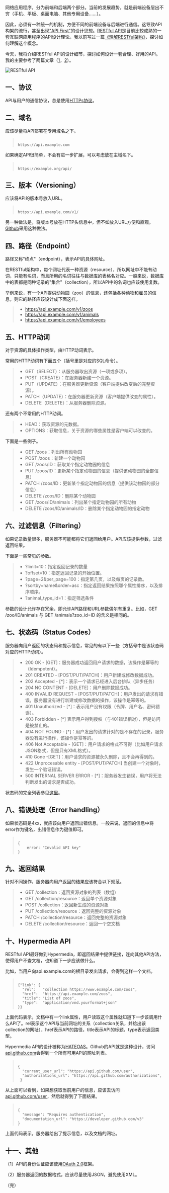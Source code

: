 网络应用程序，分为前端和后端两个部分。当前的发展趋势，就是前端设备层出不穷（手机、平板、桌面电脑、其他专用设备......）。

因此，必须有一种统一的机制，方便不同的前端设备与后端进行通信。这导致API构架的流行，甚至出现["API First"](https://www.google.com.hk/search?q=API+first)的设计思想。[RESTful API](https://en.wikipedia.org/wiki/Representational_state_transfer)是目前比较成熟的一套互联网应用程序的API设计理论。我以前写过一篇[《理解RESTful架构》](https://www.ruanyifeng.com/blog/2011/09/restful.html)，探讨如何理解这个概念。

今天，我将介绍RESTful API的设计细节，探讨如何设计一套合理、好用的API。我的主要参考了两篇文章（[1](http://codeplanet.io/principles-good-restful-api-design/)，[2](https://bourgeois.me/rest/)）。

![RESTful API](https://www.ruanyifeng.com/blogimg/asset/2014/bg2014052201.png)

## 一、协议

API与用户的通信协议，总是使用[HTTPs协议](https://www.ruanyifeng.com/blog/2014/02/ssl_tls.html)。

## 二、域名

应该尽量将API部署在专用域名之下。

> ```
> 
> https://api.example.com
> ```

如果确定API很简单，不会有进一步扩展，可以考虑放在主域名下。

> ```
> 
> https://example.org/api/
> ```

## 三、版本（Versioning）

应该将API的版本号放入URL。

> ```
> 
> https://api.example.com/v1/
> ```

另一种做法是，将版本号放在HTTP头信息中，但不如放入URL方便和直观。[Github](https://developer.github.com/v3/media/#request-specific-version)采用这种做法。

## 四、路径（Endpoint）

路径又称"终点"（endpoint），表示API的具体网址。

在RESTful架构中，每个网址代表一种资源（resource），所以网址中不能有动词，只能有名词，而且所用的名词往往与数据库的表格名对应。一般来说，数据库中的表都是同种记录的"集合"（collection），所以API中的名词也应该使用复数。

举例来说，有一个API提供动物园（zoo）的信息，还包括各种动物和雇员的信息，则它的路径应该设计成下面这样。

> -   https://api.example.com/v1/zoos
> -   https://api.example.com/v1/animals
> -   https://api.example.com/v1/employees

## 五、HTTP动词

对于资源的具体操作类型，由HTTP动词表示。

常用的HTTP动词有下面五个（括号里是对应的SQL命令）。

> -   GET（SELECT）：从服务器取出资源（一项或多项）。
> -   POST（CREATE）：在服务器新建一个资源。
> -   PUT（UPDATE）：在服务器更新资源（客户端提供改变后的完整资源）。
> -   PATCH（UPDATE）：在服务器更新资源（客户端提供改变的属性）。
> -   DELETE（DELETE）：从服务器删除资源。

还有两个不常用的HTTP动词。

> -   HEAD：获取资源的元数据。
> -   OPTIONS：获取信息，关于资源的哪些属性是客户端可以改变的。

下面是一些例子。

> -   GET /zoos：列出所有动物园
> -   POST /zoos：新建一个动物园
> -   GET /zoos/ID：获取某个指定动物园的信息
> -   PUT /zoos/ID：更新某个指定动物园的信息（提供该动物园的全部信息）
> -   PATCH /zoos/ID：更新某个指定动物园的信息（提供该动物园的部分信息）
> -   DELETE /zoos/ID：删除某个动物园
> -   GET /zoos/ID/animals：列出某个指定动物园的所有动物
> -   DELETE /zoos/ID/animals/ID：删除某个指定动物园的指定动物

## 六、过滤信息（Filtering）

如果记录数量很多，服务器不可能都将它们返回给用户。API应该提供参数，过滤返回结果。

下面是一些常见的参数。

> -   ?limit=10：指定返回记录的数量
> -   ?offset=10：指定返回记录的开始位置。
> -   ?page=2&per\_page=100：指定第几页，以及每页的记录数。
> -   ?sortby=name&order=asc：指定返回结果按照哪个属性排序，以及排序顺序。
> -   ?animal\_type\_id=1：指定筛选条件

参数的设计允许存在冗余，即允许API路径和URL参数偶尔有重复。比如，GET /zoo/ID/animals 与 GET /animals?zoo\_id=ID 的含义是相同的。

## 七、状态码（Status Codes）

服务器向用户返回的状态码和提示信息，常见的有以下一些（方括号中是该状态码对应的HTTP动词）。

> -   200 OK - \[GET\]：服务器成功返回用户请求的数据，该操作是幂等的（Idempotent）。
> -   201 CREATED - \[POST/PUT/PATCH\]：用户新建或修改数据成功。
> -   202 Accepted - \[\*\]：表示一个请求已经进入后台排队（异步任务）
> -   204 NO CONTENT - \[DELETE\]：用户删除数据成功。
> -   400 INVALID REQUEST - \[POST/PUT/PATCH\]：用户发出的请求有错误，服务器没有进行新建或修改数据的操作，该操作是幂等的。
> -   401 Unauthorized - \[\*\]：表示用户没有权限（令牌、用户名、密码错误）。
> -   403 Forbidden - \[\*\] 表示用户得到授权（与401错误相对），但是访问是被禁止的。
> -   404 NOT FOUND - \[\*\]：用户发出的请求针对的是不存在的记录，服务器没有进行操作，该操作是幂等的。
> -   406 Not Acceptable - \[GET\]：用户请求的格式不可得（比如用户请求JSON格式，但是只有XML格式）。
> -   410 Gone -\[GET\]：用户请求的资源被永久删除，且不会再得到的。
> -   422 Unprocesable entity - \[POST/PUT/PATCH\] 当创建一个对象时，发生一个验证错误。
> -   500 INTERNAL SERVER ERROR - \[\*\]：服务器发生错误，用户将无法判断发出的请求是否成功。

状态码的完全列表参见[这里](https://www.w3.org/Protocols/rfc2616/rfc2616-sec10.html)。

## 八、错误处理（Error handling）

如果状态码是4xx，就应该向用户返回出错信息。一般来说，返回的信息中将error作为键名，出错信息作为键值即可。

> ```
> 
> {
>     error: "Invalid API key"
> }
> ```

## 九、返回结果

针对不同操作，服务器向用户返回的结果应该符合以下规范。

> -   GET /collection：返回资源对象的列表（数组）
> -   GET /collection/resource：返回单个资源对象
> -   POST /collection：返回新生成的资源对象
> -   PUT /collection/resource：返回完整的资源对象
> -   PATCH /collection/resource：返回完整的资源对象
> -   DELETE /collection/resource：返回一个空文档

## 十、Hypermedia API

RESTful API最好做到Hypermedia，即返回结果中提供链接，连向其他API方法，使得用户不查文档，也知道下一步应该做什么。

比如，当用户向api.example.com的根目录发出请求，会得到这样一个文档。

> ```
> 
> {"link": {
>   "rel":   "collection https://www.example.com/zoos",
>   "href":  "https://api.example.com/zoos",
>   "title": "List of zoos",
>   "type":  "application/vnd.yourformat+json"
> }}
> ```

上面代码表示，文档中有一个link属性，用户读取这个属性就知道下一步该调用什么API了。rel表示这个API与当前网址的关系（collection关系，并给出该collection的网址），href表示API的路径，title表示API的标题，type表示返回类型。

Hypermedia API的设计被称为[HATEOAS](https://en.wikipedia.org/wiki/HATEOAS)。Github的API就是这种设计，访问[api.github.com](https://api.github.com/)会得到一个所有可用API的网址列表。

> ```
> 
> {
>   "current_user_url": "https://api.github.com/user",
>   "authorizations_url": "https://api.github.com/authorizations",
>  }
> ```

从上面可以看到，如果想获取当前用户的信息，应该去访问[api.github.com/user](https://api.github.com/user)，然后就得到了下面结果。

> ```
> 
> {
>   "message": "Requires authentication",
>   "documentation_url": "https://developer.github.com/v3"
> }
> ```

上面代码表示，服务器给出了提示信息，以及文档的网址。

## 十一、其他

（1）API的身份认证应该使用[OAuth 2.0](https://www.ruanyifeng.com/blog/2014/05/oauth_2_0.html)框架。

（2）服务器返回的数据格式，应该尽量使用JSON，避免使用XML。

（完）